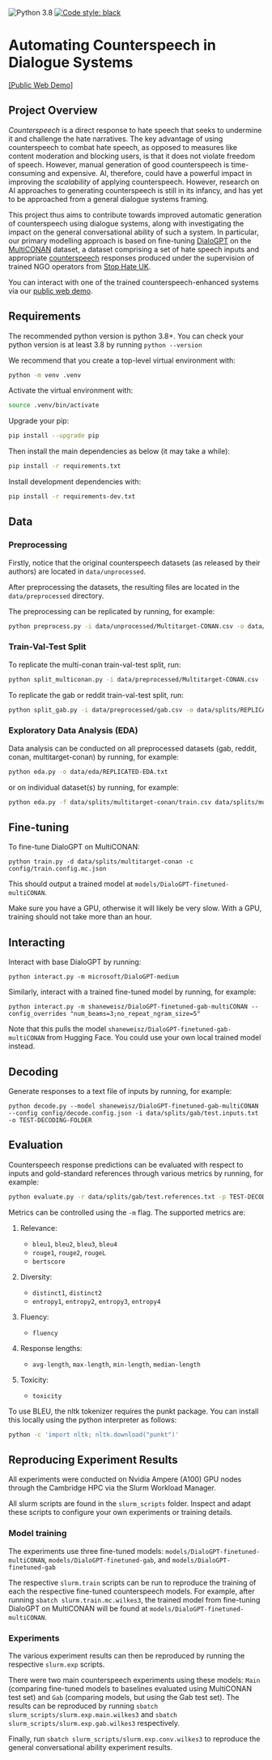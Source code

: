 ![Python 3.8](https://img.shields.io/badge/python-3.8-green.svg)
[![Code style: black](https://img.shields.io/badge/code%20style-black-000000.svg)](https://github.com/psf/black)
# Automating Counterspeech in Dialogue Systems

[[Public Web Demo]](https://huggingface.co/spaces/shaneweisz/AutoCounterspeech)

## Project Overview

*Counterspeech* is a direct response to hate speech that seeks to undermine it and challenge the hate narratives. The key advantage of using counterspeech to combat hate speech, as opposed to measures like content moderation and blocking users, is that it does not violate freedom of speech. However, manual generation of good counterspeech is time-consuming and expensive. AI, therefore, could have a powerful impact in improving the *scalability* of applying counterspeech. However, research on AI approaches to generating counterspeech is still in its infancy, and has yet to be approached from a general dialogue systems framing.

This project thus aims to contribute towards improved automatic generation of counterspeech using dialogue systems, along with investigating the impact on the general conversational ability of such a system. In particular, our primary modelling approach is based on fine-tuning [DialoGPT](https://huggingface.co/microsoft/DialoGPT-medium#:~:text=DialoGPT%20is%20a%20SOTA%20large,single%2Dturn%20conversation%20Turing%20test) on the [MultiCONAN](https://github.com/marcoguerini/CONAN#Multitarget-CONAN) dataset, a dataset comprising a set of hate speech inputs and appropriate [counterspeech](https://dangerousspeech.org/counterspeech/) responses produced under the supervision of trained NGO operators from [Stop Hate UK](https://www.stophateuk.org/).

You can interact with one of the trained counterspeech-enhanced systems via our [public web demo](https://huggingface.co/spaces/shaneweisz/AutoCounterspeech).

## Requirements

The recommended python version is python 3.8+. You can check your python version is at least 3.8 by running `python --version`

We recommend that you create a top-level virtual environment with:

```bash
python -m venv .venv
```

Activate the virtual environment with:
```bash
source .venv/bin/activate
```

Upgrade your pip:
```bash
pip install --upgrade pip
```

Then install the main dependencies as below (it may take a while):

```bash
pip install -r requirements.txt
```

Install development dependencies with:

```bash
pip install -r requirements-dev.txt
```

## Data

### Preprocessing

Firstly, notice that the original counterspeech datasets (as released by their authors) are located in `data/unprocessed`.

After preprocessing the datasets, the resulting files are located in the `data/preprocessed` directory.

The preprocessing can be replicated by running, for example:

```bash
python preprocess.py -i data/unprocessed/Multitarget-CONAN.csv -o data/preprocessed/REPLICATED-Multitarget-CONAN.csv
```

### Train-Val-Test Split

To replicate the multi-conan train-val-test split, run:

```bash
python split_multiconan.py -i data/preprocessed/Multitarget-CONAN.csv -o data/splits/REPLICATED-multitarget-conan
```

To replicate the gab or reddit train-val-test split, run:
```bash
python split_gab.py -i data/preprocessed/gab.csv -o data/splits/REPLICATED-gab
```

### Exploratory Data Analysis (EDA)

Data analysis can be conducted on all preprocessed datasets (gab, reddit, conan, multitarget-conan) by running, for example:

```bash
python eda.py -o data/eda/REPLICATED-EDA.txt
```

or on individual dataset(s) by running, for example:

```bash
python eda.py -f data/splits/multitarget-conan/train.csv data/splits/multitarget-conan/val.csv  data/splits/multitarget-conan/test.csv -o data/eda/REPLICATED-MultiCONAN-EDA.txt
```

## Fine-tuning

To fine-tune DialoGPT on MultiCONAN:
```
python train.py -d data/splits/multitarget-conan -c config/train.config.mc.json
```

This should output a trained model at `models/DialoGPT-finetuned-multiCONAN`.

Make sure you have a GPU, otherwise it will likely be very slow. With a GPU, training should not take more than an hour.

## Interacting

Interact with base DialoGPT by running:
```
python interact.py -m microsoft/DialoGPT-medium
```

Similarly, interact with a trained fine-tuned model by running, for example:
```
python interact.py -m shaneweisz/DialoGPT-finetuned-gab-multiCONAN --config_overrides "num_beams=3;no_repeat_ngram_size=5"
```

Note that this pulls the model `shaneweisz/DialoGPT-finetuned-gab-multiCONAN` from Hugging Face. You could use your own local trained model instead.
## Decoding

Generate responses to a text file of inputs by running, for example:

```
python decode.py --model shaneweisz/DialoGPT-finetuned-gab-multiCONAN --config config/decode.config.json -i data/splits/gab/test.inputs.txt -o TEST-DECODING-FOLDER
```

## Evaluation

Counterspeech response predictions can be evaluated with respect to inputs and gold-standard references through various metrics by running, for example:

```bash
python evaluate.py -r data/splits/gab/test.references.txt -p TEST-DECODING-FOLDER/predictions.txt -i data/splits/gab/test.inputs.txt
```

Metrics can be controlled using the `-m` flag. The supported metrics are:

1. Relevance:

    * `bleu1`, `bleu2`, `bleu3`, `bleu4`
    * `rouge1`, `rouge2`, `rougeL`
    * `bertscore`

2. Diversity:

    * `distinct1`, `distinct2`
    * `entropy1`, `entropy2`, `entropy3`, `entropy4`

3. Fluency:

    * `fluency`

4. Response lengths:

    * `avg-length`, `max-length`, `min-length`, `median-length`

5. Toxicity:

    * `toxicity`

To use BLEU, the nltk tokenizer requires the punkt package. You can install this locally using the python interpreter as follows:

```bash
python -c 'import nltk; nltk.download("punkt")'
```

## Reproducing Experiment Results

All experiments were conducted on Nvidia Ampere (A100) GPU nodes through the Cambridge HPC via the Slurm Workload Manager.

All slurm scripts are found in the `slurm_scripts` folder. Inspect and adapt these scripts to configure your own experiments or training details.

### Model training

The experiments use three fine-tuned models: `models/DialoGPT-finetuned-multiCONAN`, `models/DialoGPT-finetuned-gab`, and `models/DialoGPT-finetuned-gab`

The respective `slurm.train` scripts can be run to reproduce the training of each the respective fine-tuned counterspeech models. For example, after running `sbatch slurm.train.mc.wilkes3`, the trained model from fine-tuning DialoGPT on MultiCONAN will be found at `models/DialoGPT-finetuned-multiCONAN`.

### Experiments

The various experiment results can then be reproduced by running the respective `slurm.exp` scripts.

There were two main counterspeech experiments using these models: `Main` (comparing fine-tuned models to baselines evaluated using MultiCONAN test set) and `Gab` (comparing models, but using the Gab test set). The results can be reproduced by running `sbatch slurm_scripts/slurm.exp.main.wilkes3` and `sbatch slurm_scripts/slurm.exp.gab.wilkes3` respectively.

Finally, run `sbatch slurm_scripts/slurm.exp.conv.wilkes3` to reproduce the general conversational ability experiment results.
